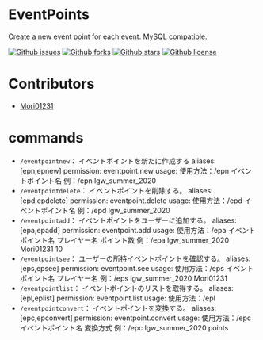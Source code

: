 # EventPoints

Create a new event point for each event. MySQL compatible.

[![Github issues](https://img.shields.io/github/issues/Mori01231/EventPoints)](https://github.com/Mori01231/EventPoints/issues)
[![Github forks](https://img.shields.io/github/forks/Mori01231/EventPoints)](https://github.com/Mori01231/EventPoints/network/members)
[![Github stars](https://img.shields.io/github/stars/Mori01231/EventPoints)](https://github.com/Mori01231/EventPoints/stargazers)
[![Github license](https://img.shields.io/github/license/Mori01231/EventPoints)](https://github.com/Mori01231/EventPoints/)

# Contributors
- [Mori01231](https://github.com/Mori01231)

# commands
- ``/eventpointnew``： イベントポイントを新たに作成する
    aliases: [epn,epnew]
    permission: eventpoint.new
    usage: 使用方法：/epn イベントポイント名 例：/epn lgw_summer_2020
- ``/eventpointdelete``： イベントポイントを削除する。
    aliases: [epd,epdelete]
    permission: eventpoint.delete
    usage: 使用方法：/epd イベントポイント名 例：/epd lgw_summer_2020
- ``/eventpointadd``： イベントポイントをユーザーに追加する。
    aliases: [epa,epadd]
    permission: eventpoint.add
    usage: 使用方法：/epa イベントポイント名 プレイヤー名 ポイント数 例：/epa lgw_summer_2020 Mori01231 10
- ``/eventpointsee``： ユーザーの所持イベントポイントを確認する。
    aliases: [eps,epsee]
    permission: eventpoint.see
    usage: 使用方法：/eps イベントポイント名 プレイヤー名 例：/eps lgw_summer_2020 Mori01231
- ``/eventpointlist``： イベントポイントのリストを取得する。
    aliases: [epl,eplist]
    permission: eventpoint.list
    usage: 使用方法：/epl
- ``/eventpointconvert``： イベントポイントを変換する。
    aliases: [epc,epconvert]
    permission: eventpoint.convert
    usage: 使用方法：/epc イベントポイント名 変換方式 例：/epc lgw_summer_2020 points
